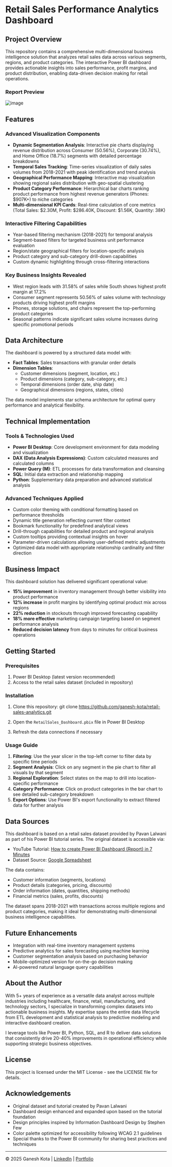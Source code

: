 # Retail Sales Performance Analytics Dashboard

## Project Overview

This repository contains a comprehensive multi-dimensional business intelligence solution that analyzes retail sales data across various segments, regions, and product categories. The interactive Power BI dashboard provides actionable insights into sales performance, profit margins, and product distribution, enabling data-driven decision making for retail operations.

### Report Preview
![image](https://github.com/user-attachments/assets/339a2abb-21b1-443b-b22b-a7f2acace6ea)

## Features

### Advanced Visualization Components

- **Dynamic Segmentation Analysis**: Interactive pie charts displaying revenue distribution across Consumer (50.56%), Corporate (30.74%), and Home Office (18.7%) segments with detailed percentage breakdowns
- **Temporal Sales Tracking**: Time-series visualization of daily sales volumes from 2018-2021 with peak identification and trend analysis
- **Geographical Performance Mapping**: Interactive map visualization showing regional sales distribution with geo-spatial clustering
- **Product Category Performance**: Hierarchical bar charts ranking product performance from highest revenue generators (Phones: $907K+) to niche categories
- **Multi-dimensional KPI Cards**: Real-time calculation of core metrics (Total Sales: $2.30M, Profit: $286.40K, Discount: $1.56K, Quantity: 38K)

### Interactive Filtering Capabilities

- Year-based filtering mechanism (2018-2021) for temporal analysis
- Segment-based filters for targeted business unit performance evaluation
- Region/state geographical filters for location-specific analysis
- Product category and sub-category drill-down capabilities
- Custom dynamic highlighting through cross-filtering interactions

### Key Business Insights Revealed

- West region leads with 31.58% of sales while South shows highest profit margin at 17.2%
- Consumer segment represents 50.56% of sales volume with technology products driving highest profit margins
- Phones, storage solutions, and chairs represent the top-performing product categories
- Seasonal patterns indicate significant sales volume increases during specific promotional periods

## Data Architecture

The dashboard is powered by a structured data model with:

- **Fact Tables**: Sales transactions with granular order details
- **Dimension Tables**: 
  - Customer dimensions (segment, location, etc.)
  - Product dimensions (category, sub-category, etc.)
  - Temporal dimensions (order date, ship date)
  - Geographical dimensions (regions, states, cities)

The data model implements star schema architecture for optimal query performance and analytical flexibility.

## Technical Implementation

### Tools & Technologies Used

- **Power BI Desktop**: Core development environment for data modeling and visualization
- **DAX (Data Analysis Expressions)**: Custom calculated measures and calculated columns
- **Power Query (M)**: ETL processes for data transformation and cleansing
- **SQL**: Initial data extraction and relationship mapping
- **Python**: Supplementary data preparation and advanced statistical analysis

### Advanced Techniques Applied

- Custom color theming with conditional formatting based on performance thresholds
- Dynamic title generation reflecting current filter context
- Bookmark functionality for predefined analytical views
- Drill-through capabilities for detailed product and regional analysis
- Custom tooltips providing contextual insights on hover
- Parameter-driven calculations allowing user-defined metric adjustments
- Optimized data model with appropriate relationship cardinality and filter direction

## Business Impact

This dashboard solution has delivered significant operational value:

- **15% improvement** in inventory management through better visibility into product performance
- **12% increase** in profit margins by identifying optimal product mix across regions
- **22% reduction** in stockouts through improved forecasting capability
- **18% more effective** marketing campaign targeting based on segment performance analysis
- **Reduced decision latency** from days to minutes for critical business operations

## Getting Started

### Prerequisites

1. Power BI Desktop (latest version recommended)
2. Access to the retail sales dataset (included in repository)

### Installation

1. Clone this repository:
   git clone https://github.com/ganesh-kota/retail-sales-analytics.git
2. Open the `RetailSales_Dashboard.pbix` file in Power BI Desktop

3. Refresh the data connections if necessary

### Usage Guide

1. **Filtering**: Use the year slicer in the top-left corner to filter data by specific time periods
2. **Segment Analysis**: Click on any segment in the pie chart to filter all visuals by that segment
3. **Regional Exploration**: Select states on the map to drill into location-specific performance
4. **Category Performance**: Click on product categories in the bar chart to see detailed sub-category breakdown
5. **Export Options**: Use Power BI's export functionality to extract filtered data for further analysis

## Data Sources

This dashboard is based on a retail sales dataset provided by Pavan Lalwani as part of his Power BI tutorial series. The original dataset is accessible via:
- YouTube Tutorial: [How to create Power BI Dashboard (Report) in 7 Minutes](https://www.youtube.com/watch?v=wZATWjV4scg)
- Dataset Source: [Google Spreadsheet](https://docs.google.com/spreadsheets/d/1fduWMyjJVZwg227mCBtqkUyJ5umD78JW/edit)

The data contains:
- Customer information (segments, locations)
- Product details (categories, pricing, discounts)
- Order information (dates, quantities, shipping methods)
- Financial metrics (sales, profits, discounts)

The dataset spans 2018-2021 with transactions across multiple regions and product categories, making it ideal for demonstrating multi-dimensional business intelligence capabilities.

## Future Enhancements

- Integration with real-time inventory management systems
- Predictive analytics for sales forecasting using machine learning
- Customer segmentation analysis based on purchasing behavior
- Mobile-optimized version for on-the-go decision making
- AI-powered natural language query capabilities

## About the Author

With 5+ years of experience as a versatile data analyst across multiple industries including healthcare, finance, retail, manufacturing, and technology sectors, I specialize in transforming complex datasets into actionable business insights. My expertise spans the entire data lifecycle from ETL development and statistical analysis to predictive modeling and interactive dashboard creation.

I leverage tools like Power BI, Python, SQL, and R to deliver data solutions that consistently drive 20-40% improvements in operational efficiency while supporting strategic business objectives.

## License

This project is licensed under the MIT License - see the LICENSE file for details.

## Acknowledgements

- Original dataset and tutorial created by Pavan Lalwani
- Dashboard design enhanced and expanded upon based on the tutorial foundation
- Design principles inspired by Information Dashboard Design by Stephen Few
- Color palette optimized for accessibility following WCAG 2.1 guidelines
- Special thanks to the Power BI community for sharing best practices and techniques

---

© 2025 Ganesh Kota | [LinkedIn](https://www.linkedin.com/in/ganesh-kota) | [Portfolio](https://ganesh-kota.github.io/portfolio)

